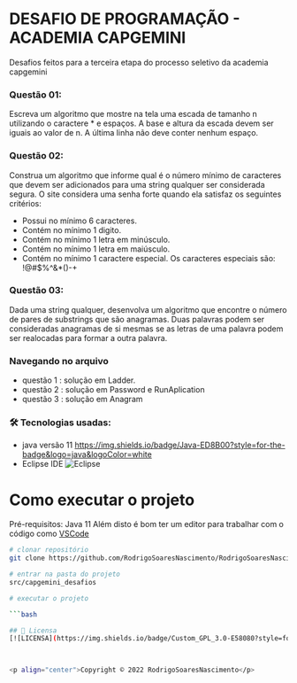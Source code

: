 # DESAFIO DE PROGRAMAÇÃO - ACADEMIA CAPGEMINI

Desafios feitos para a terceira etapa do processo seletivo da academia capgemini


### Questão 01:
Escreva um algoritmo que mostre na tela uma escada de tamanho n utilizando o caractere * e espaços. A base e altura da escada devem ser iguais ao valor de n.
A última linha não deve conter nenhum espaço.

### Questão 02:
Construa um algoritmo que informe qual é o número mínimo de caracteres que devem ser adicionados para uma string qualquer ser considerada segura.
O site considera uma senha forte quando ela satisfaz os seguintes critérios:
- Possui no mínimo 6 caracteres.
- Contém no mínimo 1 digito.
- Contém no mínimo 1 letra em minúsculo.
- Contém no mínimo 1 letra em maiúsculo.
- Contém no mínimo 1 caractere especial. Os caracteres especiais são: !@#$%^&*()-+

### Questão 03:
Dada uma string qualquer, desenvolva um algoritmo que encontre o número de pares de substrings que são anagramas.
Duas palavras podem ser consideradas anagramas de si mesmas se as letras de uma palavra podem ser realocadas para formar a outra palavra.

### Navegando no arquivo
- questão 1 : solução em Ladder.
- questão 2 : solução em Password e RunAplication
- questão 3 : solução em Anagram

### 🛠 Tecnologias usadas:
- java versão 11
https://img.shields.io/badge/Java-ED8B00?style=for-the-badge&logo=java&logoColor=white 
- Eclipse IDE 
![Eclipse](https://img.shields.io/badge/Eclipse-FE7A16.svg?style=for-the-badge&logo=Eclipse&logoColor=white)

# Como executar o projeto
Pré-requisitos: Java 11
Além disto é bom ter um editor para trabalhar com o código como [VSCode](https://code.visualstudio.com/)
```bash
# clonar repositório
git clone https://github.com/RodrigoSoaresNascimento/RodrigoSoaresNascimento.git

# entrar na pasta do projeto 
src/capgemini_desafios

# executar o projeto

```bash

## 🔖 Licensa
[![LICENSA](https://img.shields.io/badge/Custom_GPL_3.0-E58080?style=for-the-badge&logo=bookstack&logoColor=white)](/LICENSE)



<p align="center">Copyright © 2022 RodrigoSoaresNascimento</p>
